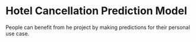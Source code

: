 # Hotel Cancellation Prediction Model
People can benefit from he project by making predictions for their personal use case.
